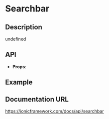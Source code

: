 # Searchbar

## Description
undefined

## API
- **Props**: <IonSearchbar aria-label='Search' />

## Example
<IonSearchbar aria-label='Search' />

## Documentation URL
https://ionicframework.com/docs/api/searchbar
